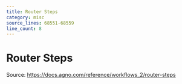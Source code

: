 ```yaml
---
title: Router Steps
category: misc
source_lines: 68551-68559
line_count: 8
---
```


# Router Steps
Source: https://docs.agno.com/reference/workflows_2/router-steps



<Snippet file="router-step-reference.mdx" />


